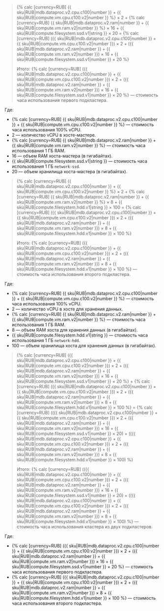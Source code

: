 > {% calc [currency=RUB] {{ sku|RUB|mdb.dataproc.v2.cpu.c100|number }} + {{ sku|RUB|compute.vm.cpu.c100.v2|number }} %} × 2 + {% calc [currency=RUB] {{ sku|RUB|mdb.dataproc.v2.ram|number }} + {{ sku|RUB|compute.vm.ram.v2|number }} %} × 16 + {{ sku|RUB|compute.filesystem.ssd.v1|string }} × 20 = {% calc [currency=RUB] ({{ sku|RUB|mdb.dataproc.v2.cpu.c100|number }} + {{ sku|RUB|compute.vm.cpu.c100.v2|number }}) × 2 + ({{ sku|RUB|mdb.dataproc.v2.ram|number }} + {{ sku|RUB|compute.vm.ram.v2|number }}) × 16 + {{ sku|RUB|compute.filesystem.ssd.v1|number }} × 20 %}
>
> Итого: {% calc [currency=RUB] ({{ sku|RUB|mdb.dataproc.v2.cpu.c100|number }} + {{ sku|RUB|compute.vm.cpu.c100.v2|number }}) × 2 + ({{ sku|RUB|mdb.dataproc.v2.ram|number }} + {{ sku|RUB|compute.vm.ram.v2|number }}) × 16 + {{ sku|RUB|compute.filesystem.ssd.v1|number }} × 20 %} — стоимость часа использования первого подкластера.

Где:

* {% calc [currency=RUB] {{ sku|RUB|mdb.dataproc.v2.cpu.c100|number }} + {{ sku|RUB|compute.vm.cpu.c100.v2|number }} %} — стоимость часа использования 100% vCPU.
* 2 — количество vCPU в хосте-мастере.
* {% calc [currency=RUB] {{ sku|RUB|mdb.dataproc.v2.ram|number }} + {{ sku|RUB|compute.vm.ram.v2|number }} %} — стоимость часа использования 1 ГБ RAM.
* 16 — объем RAM хоста-мастера (в гигабайтах).
* {{ sku|RUB|compute.filesystem.ssd.v1|string }}  — стоимость часа использования 1 ГБ `network-ssd`.
* 20 — объем хранилища хоста-мастера (в гигабайтах).

> {% calc [currency=RUB] {{ sku|RUB|mdb.dataproc.v2.cpu.c100|number }} + {{ sku|RUB|compute.vm.cpu.c100.v2|number }} %} × 2 + {% calc [currency=RUB] {{ sku|RUB|mdb.dataproc.v2.ram|number }} + {{ sku|RUB|compute.vm.ram.v2|number }} %} × 8 + {{ sku|RUB|compute.filesystem.hdd.v1|string }} × 100 = {% calc [currency=RUB] ({{ sku|RUB|mdb.dataproc.v2.cpu.c100|number }} + {{ sku|RUB|compute.vm.cpu.c100.v2|number }}) × 2 + ({{ sku|RUB|mdb.dataproc.v2.ram|number }} + {{ sku|RUB|compute.vm.ram.v2|number }}) × 8 + {{ sku|RUB|compute.filesystem.hdd.v1|number }} × 100 %}
>
> Итого: {% calc [currency=RUB] ({{ sku|RUB|mdb.dataproc.v2.cpu.c100|number }} + {{ sku|RUB|compute.vm.cpu.c100.v2|number }}) × 2 + ({{ sku|RUB|mdb.dataproc.v2.ram|number }} + {{ sku|RUB|compute.vm.ram.v2|number }}) × 8 + {{ sku|RUB|compute.filesystem.hdd.v1|number }} × 100 %} — стоимость часа использования второго подкластера.

Где:

* {% calc [currency=RUB] {{ sku|RUB|mdb.dataproc.v2.cpu.c100|number }} + {{ sku|RUB|compute.vm.cpu.c100.v2|number }} %} — стоимость часа использования 100% vCPU.
* 2 — количество vCPU в хосте для хранения данных.
* {% calc [currency=RUB] {{ sku|RUB|mdb.dataproc.v2.ram|number }} + {{ sku|RUB|compute.vm.ram.v2|number }} %} — стоимость часа использования 1 ГБ RAM.
* 8 — объем RAM хоста для хранения данных (в гигабайтах).
* {{ sku|RUB|compute.filesystem.hdd.v1|string }} — стоимость часа использования 1 ГБ `network-hdd`.
* 100 — объем хранилища хоста для хранения данных (в гигабайтах).

> {% calc [currency=RUB] ({{ sku|RUB|mdb.dataproc.v2.cpu.c100|number }} + {{ sku|RUB|compute.vm.cpu.c100.v2|number }}) × 2 + ({{ sku|RUB|mdb.dataproc.v2.ram|number }} + {{ sku|RUB|compute.vm.ram.v2|number }}) × 16 + {{ sku|RUB|compute.filesystem.ssd.v1|number }} × 20 %} + {% calc [currency=RUB] ({{ sku|RUB|mdb.dataproc.v2.cpu.c100|number }} + {{ sku|RUB|compute.vm.cpu.c100.v2|number }}) × 2 + ({{ sku|RUB|mdb.dataproc.v2.ram|number }} + {{ sku|RUB|compute.vm.ram.v2|number }}) × 8 + {{ sku|RUB|compute.filesystem.hdd.v1|number }} × 100 %} = {% calc [currency=RUB] (({{ sku|RUB|mdb.dataproc.v2.cpu.c100|number }} + {{ sku|RUB|compute.vm.cpu.c100.v2|number }}) × 2 + ({{ sku|RUB|mdb.dataproc.v2.ram|number }} + {{ sku|RUB|compute.vm.ram.v2|number }}) × 16 + {{ sku|RUB|compute.filesystem.ssd.v1|number }} × 20) + (({{ sku|RUB|mdb.dataproc.v2.cpu.c100|number }} + {{ sku|RUB|compute.vm.cpu.c100.v2|number }}) × 2 + ({{ sku|RUB|mdb.dataproc.v2.ram|number }} + {{ sku|RUB|compute.vm.ram.v2|number }}) × 8 + {{ sku|RUB|compute.filesystem.hdd.v1|number }} × 100) %}
>
> Итого: {% calc [currency=RUB] (({{ sku|RUB|mdb.dataproc.v2.cpu.c100|number }} + {{ sku|RUB|compute.vm.cpu.c100.v2|number }}) × 2 + ({{ sku|RUB|mdb.dataproc.v2.ram|number }} + {{ sku|RUB|compute.vm.ram.v2|number }}) × 16 + {{ sku|RUB|compute.filesystem.ssd.v1|number }} × 20) + (({{ sku|RUB|mdb.dataproc.v2.cpu.c100|number }} + {{ sku|RUB|compute.vm.cpu.c100.v2|number }}) × 2 + ({{ sku|RUB|mdb.dataproc.v2.ram|number }} + {{ sku|RUB|compute.vm.ram.v2|number }}) × 8 + {{ sku|RUB|compute.filesystem.hdd.v1|number }} × 100) %} — стоимость часа использования кластера из двух подкластеров.

Где:

* {% calc [currency=RUB] ({{ sku|RUB|mdb.dataproc.v2.cpu.c100|number }} + {{ sku|RUB|compute.vm.cpu.c100.v2|number }}) × 2 + ({{ sku|RUB|mdb.dataproc.v2.ram|number }} + {{ sku|RUB|compute.vm.ram.v2|number }}) × 16 + {{ sku|RUB|compute.filesystem.ssd.v1|number }} × 20 %} — стоимость часа использования первого подкластера.
* {% calc [currency=RUB] ({{ sku|RUB|mdb.dataproc.v2.cpu.c100|number }} + {{ sku|RUB|compute.vm.cpu.c100.v2|number }}) × 2 + ({{ sku|RUB|mdb.dataproc.v2.ram|number }} + {{ sku|RUB|compute.vm.ram.v2|number }}) × 8 + {{ sku|RUB|compute.filesystem.hdd.v1|number }} × 100 %} — стоимость часа использования второго подкластера.